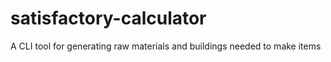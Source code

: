 # satisfactory-calculator
A CLI tool for generating raw materials and buildings needed to make items
